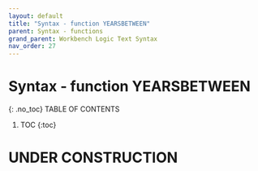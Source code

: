 ```yaml
---
layout: default
title: "Syntax - function YEARSBETWEEN"
parent: Syntax - functions
grand_parent: Workbench Logic Text Syntax
nav_order: 27
---
```

# Syntax - function YEARSBETWEEN
{: .no_toc}
TABLE OF CONTENTS 
1. TOC
{:toc}  
 
# UNDER CONSTRUCTION
